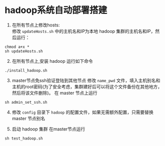 # hadoop系统自动部署搭建
1. 在所有节点上修改hosts:   
修改 `updateHosts.sh` 中的主机名和IP为本地 hadoop 集群的主机名和IP，然后运行：
```
chmod a+x *
sh updateHosts.sh
```

2. 在所有节点上,安装 hadoop 运行如下命令
```
./install_hadoop.sh
```

3. master节点免ssh验证登陆到其他节点
修改 `name_pwd` 文件，填入主机别名和主机的root密码(为了安全考虑，集群建好后可以将这个文件备份在其他地方，然后将该文件删除)。
在 master 节点上运行
```
sh admin_set_ssh.sh
```

4. 修改 `config` 目录下 `hadoop` 的配置文件，如果无需额外配置，只需要替换 master 节点别名

5. 启动 hadoop 集群
在master节点运行
```
sh test_hadoop.sh
```
